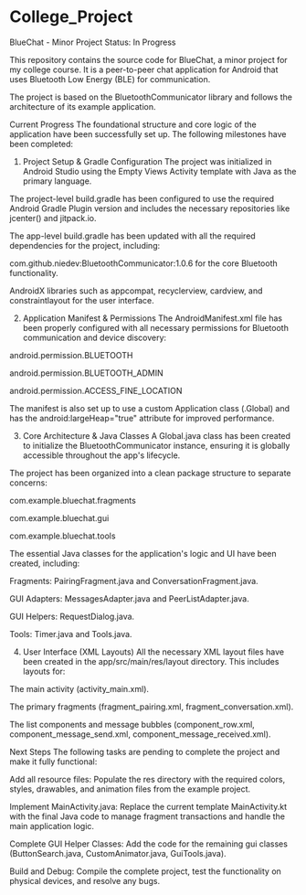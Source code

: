 # College_Project
BlueChat - Minor Project
Status: In Progress

This repository contains the source code for BlueChat, a minor project for my college course. It is a peer-to-peer chat application for Android that uses Bluetooth Low Energy (BLE) for communication.

The project is based on the BluetoothCommunicator library and follows the architecture of its example application.

Current Progress
The foundational structure and core logic of the application have been successfully set up. The following milestones have been completed:

1. Project Setup & Gradle Configuration
The project was initialized in Android Studio using the Empty Views Activity template with Java as the primary language.

The project-level build.gradle has been configured to use the required Android Gradle Plugin version and includes the necessary repositories like jcenter() and jitpack.io.

The app-level build.gradle has been updated with all the required dependencies for the project, including:

com.github.niedev:BluetoothCommunicator:1.0.6 for the core Bluetooth functionality.

AndroidX libraries such as appcompat, recyclerview, cardview, and constraintlayout for the user interface.

2. Application Manifest & Permissions
The AndroidManifest.xml file has been properly configured with all necessary permissions for Bluetooth communication and device discovery:

android.permission.BLUETOOTH

android.permission.BLUETOOTH_ADMIN

android.permission.ACCESS_FINE_LOCATION

The manifest is also set up to use a custom Application class (.Global) and has the android:largeHeap="true" attribute for improved performance.

3. Core Architecture & Java Classes
A Global.java class has been created to initialize the BluetoothCommunicator instance, ensuring it is globally accessible throughout the app's lifecycle.

The project has been organized into a clean package structure to separate concerns:

com.example.bluechat.fragments

com.example.bluechat.gui

com.example.bluechat.tools

The essential Java classes for the application's logic and UI have been created, including:

Fragments: PairingFragment.java and ConversationFragment.java.

GUI Adapters: MessagesAdapter.java and PeerListAdapter.java.

GUI Helpers: RequestDialog.java.

Tools: Timer.java and Tools.java.

4. User Interface (XML Layouts)
All the necessary XML layout files have been created in the app/src/main/res/layout directory. This includes layouts for:

The main activity (activity_main.xml).

The primary fragments (fragment_pairing.xml, fragment_conversation.xml).

The list components and message bubbles (component_row.xml, component_message_send.xml, component_message_received.xml).

Next Steps
The following tasks are pending to complete the project and make it fully functional:

Add all resource files: Populate the res directory with the required colors, styles, drawables, and animation files from the example project.

Implement MainActivity.java: Replace the current template MainActivity.kt with the final Java code to manage fragment transactions and handle the main application logic.

Complete GUI Helper Classes: Add the code for the remaining gui classes (ButtonSearch.java, CustomAnimator.java, GuiTools.java).

Build and Debug: Compile the complete project, test the functionality on physical devices, and resolve any bugs.
